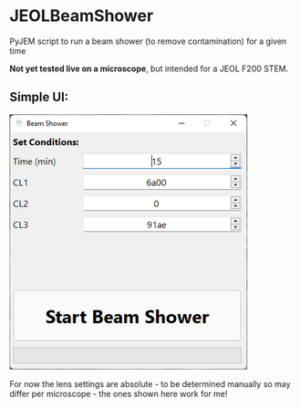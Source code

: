 # JEOLBeamShower
PyJEM script to run a beam shower (to remove contamination) for a given time

**Not yet tested live on a microscope**, but intended for a JEOL F200 STEM.

## Simple UI:

![beam shower ui screenshot](doc/screenshot.png)

For now the lens settings are absolute - to be determined manually so may differ per microscope - the ones shown here work for me!
